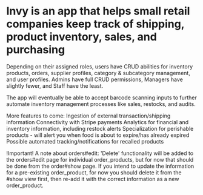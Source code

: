 # Invy is an app that helps small retail companies keep track of shipping, product inventory, sales, and purchasing

Depending on their assigned roles, users have CRUD abilities for inventory products, orders, supplier profiles, category & subcategory management, and user profiles. Admins have full CRUD permissions, Managers have slightly fewer, and Staff have the least.

The app will eventually be able to accept barcode scanning inputs to further automate inventory management processes like sales, restocks, and audits.

More features to come:
Ingestion of external transaction/shipping information
Connectivity with Stripe payments
Analytics for financial and inventory information, including restock alerts
Specialization for perishable products - will alert you when food is about to expire/has already expired
Possible automated tracking/notifications for recalled products

!Important!
A note about orders#edit:
 'Delete' functionality will be added to the orders#edit page for individual order_products, but for now that should be done from the order#show page.
  If you intend to update the information for a pre-existing order_product, for now you should delete it from the #show view first, then re-add it with the correct information as a new order_product.
